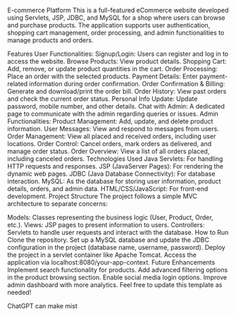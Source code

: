 
E-commerce Platform
This is a full-featured eCommerce website developed using Servlets, JSP, JDBC, and MySQL for a shop where users can browse and purchase products. The application supports user authentication, shopping cart management, order processing, and admin functionalities to manage products and orders.

Features
User Functionalities:
Signup/Login: Users can register and log in to access the website.
Browse Products: View product details.
Shopping Cart: Add, remove, or update product quantities in the cart.
Order Processing: Place an order with the selected products.
Payment Details: Enter payment-related information during order confirmation.
Order Confirmation & Billing: Generate and download/print the order bill.
Order History: View past orders and check the current order status.
Personal Info Update: Update password, mobile number, and other details.
Chat with Admin: A dedicated page to communicate with the admin regarding queries or issues.
Admin Functionalities:
Product Management: Add, update, and delete product information.
User Messages: View and respond to messages from users.
Order Management: View all placed and received orders, including user locations.
Order Control: Cancel orders, mark orders as delivered, and manage order status.
Order Overview: View a list of all orders placed, including canceled orders.
Technologies Used
Java Servlets: For handling HTTP requests and responses.
JSP (JavaServer Pages): For rendering the dynamic web pages.
JDBC (Java Database Connectivity): For database interaction.
MySQL: As the database for storing user information, product details, orders, and admin data.
HTML/CSS/JavaScript: For front-end development.
Project Structure
The project follows a simple MVC architecture to separate concerns:

Models: Classes representing the business logic (User, Product, Order, etc.).
Views: JSP pages to present information to users.
Controllers: Servlets to handle user requests and interact with the database.
How to Run
Clone the repository.
Set up a MySQL database and update the JDBC configuration in the project (database name, username, password).
Deploy the project in a servlet container like Apache Tomcat.
Access the application via localhost:8080/your-app-context.
Future Enhancements
Implement search functionality for products.
Add advanced filtering options in the product browsing section.
Enable social media login options.
Improve admin dashboard with more analytics.
Feel free to update this template as needed!












ChatGPT can make mist
